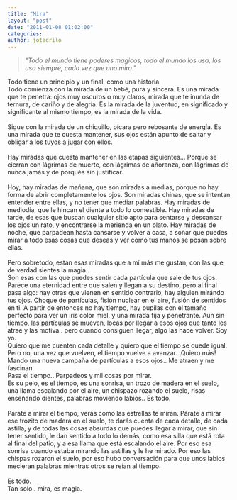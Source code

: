 ```yaml
---
title: "Mira"
layout: "post"
date: "2011-01-08 01:02:00"
categories: 
author: jotadrilo
---
```


<div class="css-full-post-content js-full-post-content">
<blockquote style="font-style: italic;">"Todo el mundo tiene poderes magicos, todo el mundo los usa, los usa siempre, cada vez que uno mira."</blockquote>Todo tiene un principio y un final, como una historia.<br />Todo comienza con la mirada de un bebé, pura y sincera. Es una mirada que te penetra: ojos muy oscuros o muy claros, mirada que te inunda de ternura, de cariño y de alegría. Es la mirada de la juventud, en significado y significante al mismo tiempo, es la mirada de la vida.<br /><br />Sigue con la mirada de un chiquillo, pícara pero rebosante de energía. Es una mirada que te cuesta mantener, sus ojos están apunto de saltar y obligar a los tuyos a jugar con ellos.<br /><br />Hay miradas que cuesta mantener en las etapas siguientes... Porque se cierran con lágrimas de muerte, con lágrimas de añoranza, con lágrimas de nunca jamás y de porqués sin justificar.<br /><br />Hoy, hay miradas de mañana, que son miradas a medias, porque no hay forma de abrir completamente los ojos. Son miradas chinas, que se intentan entender entre ellas, y no tener que mediar palabras. Hay miradas de mediodía, que le hincan el diente a todo lo comestible. Hay miradas de tarde, de esas que buscan cualquier sitio apto para sentarse y descansar los ojos un rato, y encontrarse la merienda en un plato. Hay miradas de noche, que parpadean hasta cansarse y volver a casa, a soñar que puedes mirar a todo esas cosas que deseas y ver como tus manos se posan sobre ellas.<br /><br />Pero sobretodo, están esas miradas que a mí más me gustan, con las que de verdad sientes la magia..<br />Son esas con las que puedes sentir cada partícula que sale de tus ojos. Parece una eternidad entre que salen y llegan a su destino, pero al final pasa algo: hay otras que vienen en sentido contrario, hay alguien mirándo tus ojos. Choque de partículas, fisión nuclear en el aire, fusión de sentidos en ti. A partir de entonces no hay tiempo, hay pupilas con el tamaño perfecto para ver un  iris color miel, y una mirada fija y penetrante. Aun sin tiempo, las partículas se mueven, locas por llegar a esos ojos que tanto les atrae y las motiva.. pero cuando consiguen llegar, algo las hace volver. Soy yo.<br />Quiero que me cuenten cada detalle y quiero que el tiempo se quede igual. Pero no, una vez que vuelven, el tiempo vuelve a avanzar. ¡Quiero más!<br />Mando una nueva campaña de partículas a esos ojos.. Me atraen y me fascinan.<br />Pasa el tiempo.. Parpadeos y mil cosas por mirar.<br />Es su pelo, es el tiempo, es una sonrisa, un trozo de madera en el suelo, una llama escalando por el aire, un chispazo rozando el suelo, risas enseñando dientes, palabras moviendo labios.. Es todo.<br /><br />Párate a mirar el tiempo, verás como las estrellas te miran. Párate a mirar ese trozito de madera en el suelo, te darás cuenta de cada detalle, de cada astilla, y de todas las cosas absurdas que puedes llegar a mirar, que sin tener sentido, le dan sentido a todo lo demás, como esa silla que está rota al final del patio, y a esa llama que está escalando el aire. Por eso esa sonrisa cuando estaba mirando las astillas y le he mirado. Por eso las chispas rozaron el suelo, por eso hubo conversación para que unos labios mecieran palabras mientras otros se reían al tiempo.<br /><br />Es todo.<br />Tan solo.. mira, es magia.
</div>
